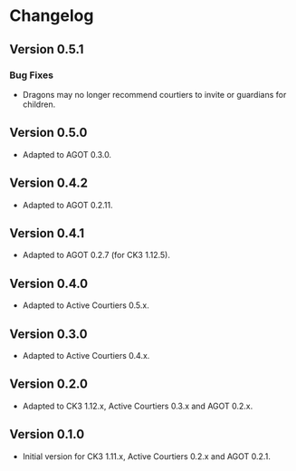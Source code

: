 # Changelog

## Version 0.5.1

### Bug Fixes

* Dragons may no longer recommend courtiers to invite or guardians for children.

## Version 0.5.0

* Adapted to AGOT 0.3.0.

## Version 0.4.2

* Adapted to AGOT 0.2.11.

## Version 0.4.1

* Adapted to AGOT 0.2.7 (for CK3 1.12.5).

## Version 0.4.0

* Adapted to Active Courtiers 0.5.x.

## Version 0.3.0

* Adapted to Active Courtiers 0.4.x.

## Version 0.2.0

* Adapted to CK3 1.12.x, Active Courtiers 0.3.x and AGOT 0.2.x.

## Version 0.1.0

* Initial version for CK3 1.11.x, Active Courtiers 0.2.x and AGOT 0.2.1.
